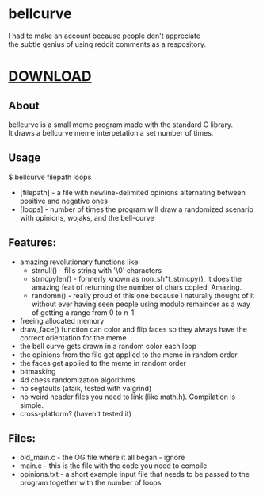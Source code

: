 # bellcurve

I had to make an account because people don't appreciate  
the subtle genius of using reddit comments as a respository.

# [DOWNLOAD](https://github.com/iloveclang/bellcurve/releases/tag/banana)

## About

bellcurve is a small meme program made with the standard C library.  
It draws a bellcurve meme interpetation a set number of times.  

## Usage
$ bellcurve filepath loops
  - [filepath] - a file with newline-delimited opinions alternating between positive and negative ones
  - [loops] - number of times the program will draw a randomized scenario with opinions, wojaks, and the bell-curve

## Features:
- amazing revolutionary functions like:  
  - strnull() - fills string with '\0' characters
  - strncpylen() - formerly known as non_sh*t_strncpy(), it does the amazing feat of returning the number of chars copied. Amazing. 
  - randomn() - really proud of this one because I naturally thought of it without ever having seen people using modulo remainder as a way of getting a range from 0 to n-1.
- freeing allocated memory
- draw_face() function can color and flip faces so they always have the correct orientation for the meme
- the bell curve gets drawn in a random color each loop
- the opinions from the file get applied to the meme in random order
- the faces get applied to the meme in random order
- bitmasking
- 4d chess randomization algorithms 
- no segfaults (afaik, tested with valgrind) 
- no weird header files you need to link (like math.h). Compilation is simple.
- cross-platform? (haven't tested it)

## Files:
- old_main.c - the OG file where it all began - ignore
- main.c - this is the file with the code you need to compile
- opinions.txt - a short example input file that needs to be passed to the program together with the number of loops
